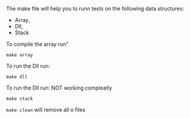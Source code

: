 The make file will help you to runn tests on the following data structures:

- Array,
- Dll,
- Stack

To compile the array run"
```
make array
```

To run the Dll run:
```
make dll
```

To run the Dll run: NOT working compleatly
```
make stack
```

```make clean``` will remove all o files
